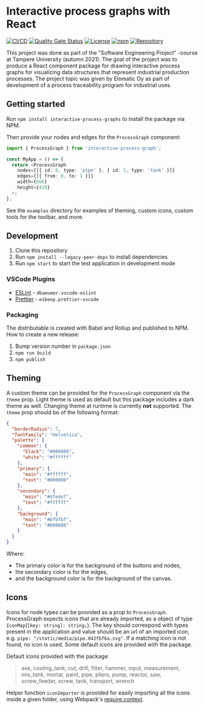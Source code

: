 # Interactive process graphs with React
[![CI/CD](https://github.com/joonaruutiainen/interactive-process-graphs/actions/workflows/cicd.yml/badge.svg?branch=main)](https://github.com/joonaruutiainen/interactive-process-graphs/actions/workflows/cicd.yml) [![Quality Gate Status](https://sonarcloud.io/api/project_badges/measure?project=joonaruutiainen_interactive-process-graphs&metric=alert_status)](https://sonarcloud.io/summary/new_code?id=joonaruutiainen_interactive-process-graphs) [![License](https://img.shields.io/github/license/joonaruutiainen/interactive-process-graphs)](https://github.com/joonaruutiainen/interactive-process-graphs/blob/main/LICENSE) [![npm](https://img.shields.io/npm/v/interactive-process-graphs)](https://www.npmjs.com/package/interactive-process-graphs) [![Repository](https://img.shields.io/badge/GitHub-Repository-lightgrey?style=flat&logo=github)](https://github.com/joonaruutiainen/interactive-process-graphs) 

This project was done as part of the "Software Engineering Project" -course at Tampere University (autumn 2021). The goal of the project was to produce a React component package for drawing interactive process graphs for visualizing data structures that represent industrial production processes. The project topic was given by Elomatic Oy as part of development of a process traceability program for industrial uses.

## Getting started

Run `npm install interactive-process-graphs` to install the package via NPM.

Then provide your nodes and edges for the `ProcessGraph` component:

```ts
import { ProcessGraph } from 'interactive-process-graph';

const MyApp = () => {
  return <ProcessGraph
    nodes={[{ id: 0, type: 'pipe' }, { id: 1, type: 'tank' }]}
    edges={[{ from: 0, to: 1 }]}
    width={666}
    height={420}
  >;
};
```

See the `examples` directory for examples of theming, custom icons, custom tools for the toolbar, and more.

## Development

1.  Clone this repository
2.  Run `npm install --legacy-peer-deps` to install dependencies
3.  Run `npm start` to start the test application in development mode

### VSCode Plugins

- [ESLint](https://marketplace.visualstudio.com/items?itemName=dbaeumer.vscode-eslint) - `dbaeumer.vscode-eslint`
- [Prettier](https://marketplace.visualstudio.com/items?itemName=esbenp.prettier-vscode) - `esbenp.prettier-vscode`

### Packaging

The distributable is created with Babel and Rollup and published to NPM.
How to create a new release:

1. Bump version number in `package.json`
2. `npm run build`
3. `npm publish`

## Theming

A custom theme can be provided for the `ProcessGraph` component via the `theme` prop.
Light theme is used as default but this package includes a dark theme as well.
Changing theme at runtime is currently **not** supported.
The `theme` prop should be of the following format:

```json
{
  "borderRadius": 7,
  "fontFamily": "Helvetica",
  "palette": {
    "common": {
      "black": "#000000",
      "white": "#ffffff"
    },
    "primary": {
      "main": "#ffffff",
      "text": "#000000"
    },
    "secondary": {
      "main": "#dfe4e7",
      "text": "#ffffff"
    },
    "background": {
      "main": "#bfbfbf",
      "text": "#000000"
    }
  }
}
```

Where:

- The primary color is for the background of the buttons and nodes,
- the secondary color is for the edges,
- and the background color is for the background of the canvas.

## Icons

Icons for node types can be provided as a prop to `ProcessGraph`. ProcessGraph expects icons that are already imported, as a object of type `IconMap`(`[key: string]: string;`). The key should correspond with types present in the application and value should be an url of an imported icon, e.g. `pipe: "/static/media/pipe.842fbf6a.svg"`. If a matching icon is not found, no icon is used. Some default icons are provided with the package.

Default icons provided with the package:

> axe, cooling_tank, cut, drill, filter, hammer, input, measurement, mix_tank, mortar, paint, pipe, pliers, pump, reactor, saw, screw_feeder, screw, tank, transport, wrench

Helper function `iconImporter` is provided for easily importing all the icons inside a given folder, using Webpack's [require.context](https://webpack.js.org/guides/dependency-management/#requirecontext).

